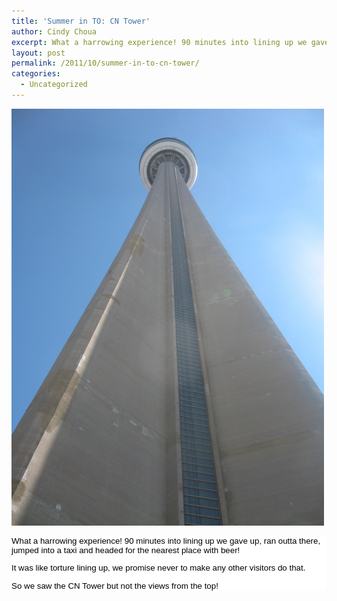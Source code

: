 ```yaml
---
title: 'Summer in TO: CN Tower'
author: Cindy Choua
excerpt: What a harrowing experience! 90 minutes into lining up we gave up, ran outta there, jumped into a taxi and headed for the nearest place with beer!It was like torture lining up, we promise never to make any other visitors do that.So we saw the CN T...
layout: post
permalink: /2011/10/summer-in-to-cn-tower/
categories:
  - Uncategorized
---
```

<div class='p_embed p_image_embed'>
  <a href="/wp-content/uploads/2011/10/img_5725-scaled-1000.jpg"><img alt="Img_5725" height="667" src="/wp-content/uploads/2011/10/img_5725-scaled-1000.jpg?w=225" width="500" /></a>
</div></p> 

<div style="color:#000;background-color:#fff;font-family:arial, helvetica, sans-serif;font-size:10pt;">
  <div>
    What a harrowing experience! 90 minutes into lining up we gave up, ran outta there, jumped into a taxi and headed for the nearest place with beer!
  </div>
  
  <p />
  
  <div>
    It was like torture lining up, we promise never to make any other visitors do that.
  </div>
  
  <p />
  
  <div>
    So we saw the CN Tower but not the views from the top!
  </div>
</div>